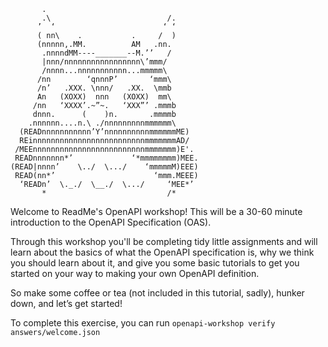 ```
       .
       .\                          /.
      ’  ‘                        ‘ ‘
      ( nn\    .           .     /  )
      (nnnnn,.MM.          AM   .nn.
       .nnnndMM----_______--M.’’   /
       |nnn/nnnnnnnnnnnnnnnnn\’mmm/
       /nnnn...nnnnnnnnnnn...mmmmm\
      /nn        ‘qnnnP’       ‘mmm\
      /n’   .XXX. \nnn/   .XX.  \mmb
      An   (XOXX)  nnn   (XOXX)  mm\
     /nn   ‘XXXX’.~”~.   ‘XXX”’ .mmmb
     dnnn.      (    )n.       .mmmmb
    .nnnnnn....n.\ ./nnnnnnnnnmmmmmm\
  (READnnnnnnnnnnn’Y’nnnnnnnnnnmmmmmmME)
  REinnnnnnnnnnnnnnnnnnnnnnnnnmmmmmmmAD/
 /MEEnnnnnnnnnnnnnnnnnnnnnnnnnmmmmmmm)E'.
 READnnnnnnn*’             ‘*mmmmmmmm)MEE.
(READ|nnnn’    \../  \.../    ‘mmmmmM)EEE)
 READ(nn*’                      ‘mmm.MEEE)
  ‘READn’  \._./  \__./  \.../     ‘MEE*’
       *                           /*
```

Welcome to ReadMe's OpenAPI workshop! This will be a 30-60 minute introduction to the OpenAPI Specification (OAS).

Through this workshop you'll be completing tidy little assignments and will learn about the basics of what the OpenAPI specification is, why we think you should learn about it, and give you some basic tutorials to get you started on your way to making your own OpenAPI definition.

So make some coffee or tea (not included in this tutorial, sadly), hunker down, and let’s get started!

To complete this exercise, you can run `openapi-workshop verify answers/welcome.json`
